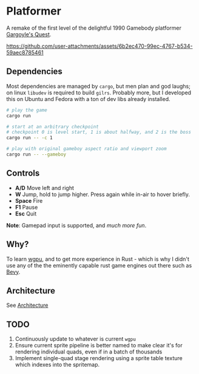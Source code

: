 # Platformer
A remake of the first level of the delightful 1990 Gamebody platformer [Gargoyle's Quest](https://en.wikipedia.org/wiki/Gargoyle%27s_Quest).

https://github.com/user-attachments/assets/6b2ec470-99ec-4767-b534-59aec8785461

## Dependencies

Most dependencies are managed by `cargo`, but men plan and god laughs; on linux `libudev` is required to build `gilrs`. Probably more, but I developed this on Ubuntu and Fedora with a ton of dev libs already installed.


```bash
# play the game
cargo run

# start at an arbitrary checkpoint
# checkpoint 0 is level start, 1 is about halfway, and 2 is the boss
cargo run -- -c 1

# play with original gameboy aspect ratio and viewport zoom
cargo run -- --gameboy
```
## Controls
- **A/D** Move left and right
- **W** Jump, hold to jump higher. Press again while in-air to hover briefly.
- **Space** Fire
- **F1** Pause
- **Esc** Quit

**Note**: Gamepad input is supported, and *much more fun*.

## Why?

To learn [wgpu](https://github.com/gfx-rs/wgpu), and to get more experience in Rust - which is why I didn't use any of the the eminently capable rust game engines out there such as [Bevy](https://bevyengine.org/).

## Architecture

See [Architecture](ARCH.md)

## TODO

1. Continuously update to whatever is current `wgpu`
2. Ensure current sprite pipeline is better named to make clear it's for rendering individual quads, even if in a batch of thousands
3. Implement single-quad stage rendering using a sprite table texture which indexes into the spritemap.
